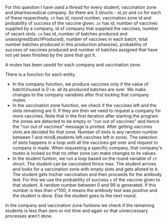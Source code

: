 For this question I have used a thread for every student, vaccination zone and pharmaceutical company. So there are 3 structs - st,zo and co for each of these respectively. `st` has id, round number, vaccination zone id and probability of success of the vaccine given. `zo` has id, number of vaccines supplied by a company, id of company that supplied the vaccines, number of vacant slots. `co` has id, number of batches produced and unassigned(batchProduced), number of vaccines in each batch, total number batches produced in this production phase(w), probability of success of vaccines produced and number of batches assigned that have not yet been finished by the zone that got it.

A mutex has been usedd for each company and vaccination zone.

There is a function for each entity. 
- In the company function, we produce vaccines only if the value of batchUnused is 0 i.e. all its produced batches are over. We make changes to the company variables after first locking that company mutex.
- In the vaccination zone function, we check if the vaccines left and the slots remaining are 0. If they are then we need to request a company for more vaccines. Note that in the first iteration after starting the program the zones are detected to be empty or "run out of vaccines" and hence the "run out of vaccines" message is printed. After getting vaccines slots are decided for that zone. Number of slots is any random number between 1 and min(8,students left,vaccines left in zone). The selection of slots happens in a loop until all the vaccines get over and request to company is made. When requesting a specific company, that company's mutex is locked so that no other zone can make changes to its values.
- In the student funtion, we run a loop based on the round variable of `st` struct. The student can be vaccinated thrice max. The student arrives and looks for a vaccination zone with empty slots and gets alloted to it. The student gets his/her vaccination and then proceeds for the antibody test. For this we use the probability of success `x` of the vaccine given to that student. A random number between 0 and 99 is generated. If this number is less than x\*100, it means the antibody test was positive and the student is done. Else the student goes to the next round.

In the company and vaccination zone funtions we check if the remaining students is less than zero or not time and again so that unneccessary processes aren't done. 